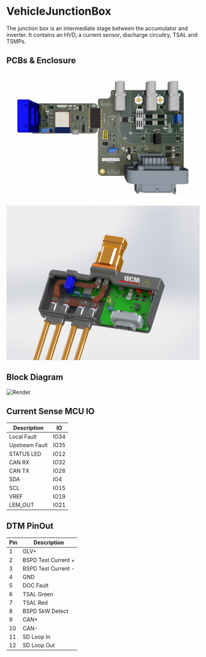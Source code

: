 # VehicleJunctionBox
The junction box is an intermediate stage between the accumulator and inverter. It contains an HVD, a current sensor, discharge circuitry, TSAL and TSMPs. 

## PCBs & Enclosure
![Render](images/bothboards1.jpg)
![Render](images/Junctionbox3.JPG)

## Block Diagram
![Render](images/VehicleJunctionBoxBlockDiagram.png)

## Current Sense MCU IO
| Description  | IO |
| ------------- | ------------- |
| Local Fault | IO34 |
| Upstream Fault | IO35 |
| STATUS LED | IO12 |
| CAN RX | IO32 |
| CAN TX | IO26 |
| SDA | IO4 |
| SCL | IO15 |
| VREF | IO19 |
| LEM_OUT | IO21 |


## DTM PinOut
| Pin  | Description |
| ------------- | ------------- |
| 1 | GLV+ |
| 2 | BSPD Test Current + |
| 3 | BSPD Test Current - |
| 4 | GND |
| 5 | DOC Fault |
| 6 | TSAL Green |
| 7 | TSAL Red |
| 8 | BSPD 5kW Detect |
| 9 | CAN+ |
| 10 | CAN- |
| 11 | SD Loop In |
| 12 | SD Loop Out |


